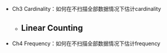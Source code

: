 - Ch3 Cardinality：如何在不扫描全部数据情况下估计cardinality
	- Linear Counting
		-
- Ch4 Frequency：如何在不扫描全部数据情况下估计frequency